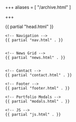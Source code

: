 +++
aliases = [
    "/archive.html"
]

+++
<!DOCTYPE html>
<html lang="de">
{{ partial "head.html"  }}

  <body id="page-top">
  
    <!-- Navigation -->
    {{ partial "nav.html" . }}
  

    <!-- News Grid -->
    {{ partial "news.html" . }}

  
    <!-- Contact -->
    {{ partial "contact.html" . }}
  
    <!-- Footer -->
    {{ partial "footer.html" . }}
  
    <!-- Portfolio Modals -->
    {{ partial "modals.html" . }}
  
    <!-- JS -->
    {{ partial "js.html" . }}
  
  </body>

</html>
